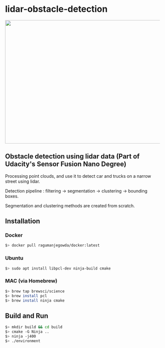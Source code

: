 # lidar-obstacle-detection

<img src="media/ObstacleDetectionFPS.gif" width="700" height="400" />

## Obstacle detection using lidar data (Part of Udacity's Sensor Fusion Nano Degree)

Processing point clouds, and use it to detect car and trucks on a narrow street using lidar.

Detection pipeline : filtering -> segmentation -> clustering -> bounding boxes.

Segmentation and clustering methods are created from scratch.

## Installation

### Docker

```bash
$> docker pull ragumanjegowda/docker:latest
```

### Ubuntu 

```bash
$> sudo apt install libpcl-dev ninja-build cmake
```

### MAC (via Homebrew)

```bash
$> brew tap brewsci/science
$> brew install pcl
$> brew install ninja cmake
```


## Build and Run

```bash
$> mkdir build && cd build
$> cmake -G Ninja ..
$> ninja -j400
$> ./environment
```